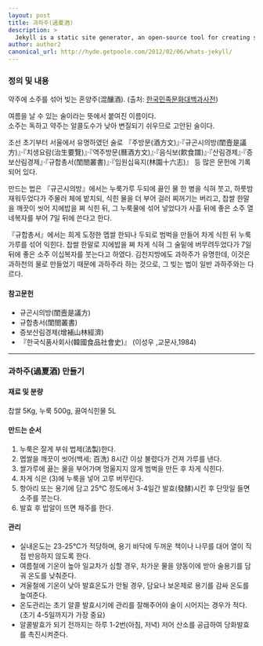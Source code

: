 ```yaml
---
layout: post
title: 과하주(過夏酒)
description: >
  Jekyll is a static site generator, an open-source tool for creating simple yet powerful websites of all shapes and sizes.
author: author2
canonical_url: http://hyde.getpoole.com/2012/02/06/whats-jekyll/
---
```


### 정의 및 내용
약주에 소주를 섞어 빚는 혼양주(混釀酒). (출처: [한국민족문화대백과사전](http://encykorea.aks.ac.kr/Contents/SearchNavi?keyword=%EA%B3%BC%ED%95%98%EC%A3%BC&ridx=0&tot=5548))  
 
여름을 날 수 있는 술이라는 뜻에서 붙여진 이름이다.  
소주는 독하고 약주는 알콜도수가 낮아 변질되기 쉬우므로 고안된 술이다.

조선 초기부터 서울에서 유명하였던 술로 『주방문(酒方文)』·『규곤시의방(閨壼是議方)』·『치생요람(治生要覽)』·『역주방문(曆酒方文)』·『음식보(飮食譜)』·『산림경제』·『증보산림경제』·『규합총서(閨閤叢書)』·『임원십육지(林園十六志)』 등 많은 문헌에 기록되어 있다.

만드는 법은 『규곤시의방』에서는 누룩가루 두되에 끓인 물 한 병을 식혀 붓고, 하룻밤 재워두었다가 주물러 체에 밭치되, 식힌 물을 더 부어 걸러 찌꺼기는 버리고, 찹쌀 한말을 깨끗이 씻어 지에밥을 쪄 식힌 뒤, 그 누룩물에 섞어 넣었다가 사흘 뒤에 좋은 소주 열네복자를 부어 7일 뒤에 쓴다고 한다.

『규합총서』에서는 희게 도정한 멥쌀 한되나 두되로 범벅을 만들어 차게 식힌 뒤 누룩가루를 섞어 익힌다. 찹쌀 한말로 지에밥을 쪄 차게 식혀 그 술밑에 버무려두었다가 7일 뒤에 좋은 소주 이십복자를 붓는다고 하였다.
김천지방에도 과하주가 유명한데, 이것은 과하천의 물로 만들었기 때문에 과하주라 하는 것으로, 그 빚는 법이 일반 과하주와는 다르다.

#### 참고문헌
* 규곤시의방(閨壼是議方)
* 규합총서(閨閤叢書)
* 증보산림경제(增補山林經濟)
* 『한국식품사회사(韓國食品社會史)』 (이성우 ,교문사,1984)

---
### 과하주(過夏酒) 만들기

#### 재료 및 분량
찹쌀 5Kg, 누룩 500g, 끓여식힌물 5L

#### 만드는 순서
1. 누룩은 잘게 부숴 법제(法製)한다.
2. 멥쌀을 깨끗이 씻어(백세; 百洗) 8시간 이상 불렸다가 건져 가루를 낸다.
3. 쌀가루에 끓는 물을 부어가며 멍울지지 않게 범벅을 만든 후 차게 식힌다.
4. 차게 식은 (3)에 누룩을 넣어 고루 버무린다.
5. 항아리 또는 용기에 담고 25°C 정도에서 3-4일간 발효(發酵)시킨 후 단맛일 들면 소주를 붓는다.
6. 발효 후 밥알이 뜨면 채주를 한다.  

#### 관리
* 실내온도는 23-25°C가 적당하며, 용기 바닥에 두꺼운 책이나 나무를 대어 열이 직접 반응하지 않도록 한다.
* 여름철에 기온이 높아 일교차가 심할 경우, 차가운 물을 양동이에 받아 술용기를 담궈 온도를 낮춰준다.
* 겨울철에 기온이 낮아 발효온도가 안될 경우, 담요나 보온제로 용기를 감싸 온도를 높여준다.
* 온도관리는 초기 알콜 발효시기에 관리를 잘해주어야 술이 시어지는 경우가 적다. (초기 4-5일까지가 가장 중요)
* 알콜발효가 되기 전까지는 하루 1-2번(아침, 저녁) 저어 산소를 공급하여 당화발효를 촉진시켜준다.